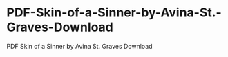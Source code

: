 # PDF-Skin-of-a-Sinner-by-Avina-St.-Graves-Download
PDF Skin of a Sinner by Avina St. Graves Download
